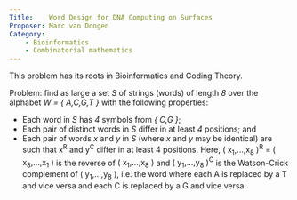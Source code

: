 ```yaml
---
Title:    Word Design for DNA Computing on Surfaces
Proposer: Marc van Dongen
Category: 
	- Bioinformatics
	- Combinatorial mathematics
---
```



This problem has its roots in Bioinformatics and Coding Theory.

Problem: find as large a set *S* of strings (words) of length *8* over the alphabet *W = { A,C,G,T }* with the following properties:

- Each word in *S* has *4* symbols from *{ C,G }*;
- Each pair of distinct words in *S* differ in at least *4* positions; and
- Each pair of words *x* and *y* in *S* (where *x* and *y* may be identical) are such that <IT>x<SUP>R</SUP></IT> and <IT>y<SUP>C</SUP></IT>
          differ in at least <IT>4</IT> positions.
         Here,
          <IT>( x<SUB>1</SUB>,&#8230;,x<SUB>8</SUB> )<SUP>R</SUP>
              =
              ( x<SUB>8</SUB>,&#8230;,x<SUB>1</SUB> )</IT>
          is the reverse of <IT>( x<SUB>1</SUB>,&#8230;,x<SUB>8</SUB> )</IT> and
          <IT>( y<SUB>1</SUB>,&#8230;,y<SUB>8</SUB> )<SUP>C</SUP></IT>
          is the Watson-Crick complement of <IT>( y<SUB>1</SUB>,&#8230;,y<SUB>8</SUB> )</IT>, i.e.
          the word where
            each <IT>A</IT> is replaced by a <IT>T</IT> and vice versa and
            each <IT>C</IT> is replaced by a <IT>G</IT> and vice versa.
